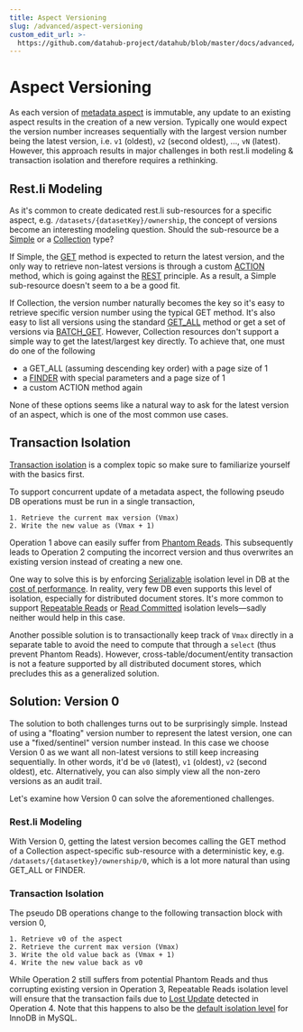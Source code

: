 ```yaml
---
title: Aspect Versioning
slug: /advanced/aspect-versioning
custom_edit_url: >-
  https://github.com/datahub-project/datahub/blob/master/docs/advanced/aspect-versioning.md
---
```

# Aspect Versioning
As each version of [metadata aspect](../what/aspect.md) is immutable, any update to an existing aspect results in the creation of a new version. Typically one would expect the version number increases sequentially with the largest version number being the latest version, i.e. `v1` (oldest), `v2` (second oldest), ..., `vN` (latest). However, this approach results in major challenges in both rest.li modeling & transaction isolation and therefore requires a rethinking.

## Rest.li Modeling
As it's common to create dedicated rest.li sub-resources for a specific aspect, e.g. `/datasets/{datasetKey}/ownership`, the concept of versions become an interesting modeling question. Should the sub-resource be a [Simple](https://linkedin.github.io/rest.li/modeling/modeling#simple) or a [Collection](https://linkedin.github.io/rest.li/modeling/modeling#collection) type?

If Simple, the [GET](https://linkedin.github.io/rest.li/user_guide/restli_server#get) method is expected to return the latest version, and the only way to retrieve non-latest versions is through a custom [ACTION](https://linkedin.github.io/rest.li/user_guide/restli_server#action) method, which is going against the [REST](https://en.wikipedia.org/wiki/Representational_state_transfer) principle. As a result, a Simple sub-resource doesn't seem to a be a good fit.

If Collection, the version number naturally becomes the key so it's easy to retrieve specific version number using the typical GET method. It's also easy to list all versions using the standard [GET_ALL](https://linkedin.github.io/rest.li/user_guide/restli_server#get_all) method or get a set of versions via [BATCH_GET](https://linkedin.github.io/rest.li/user_guide/restli_server#batch_get). However, Collection resources don't support a simple way to get the latest/largest key directly. To achieve that, one must do one of the following

  - a GET_ALL (assuming descending key order) with a page size of 1
  - a [FINDER](https://linkedin.github.io/rest.li/user_guide/restli_server#finder) with special parameters and a page size of 1
  - a custom ACTION method again
  
None of these options seems like a natural way to ask for the latest version of an aspect, which is one of the most common use cases.

## Transaction Isolation
[Transaction isolation](https://en.wikipedia.org/wiki/Isolation_(database_systems)) is a complex topic so make sure to familiarize yourself with the basics first. 

To support concurrent update of a metadata aspect, the following pseudo DB operations must be run in a single transaction,
```
1. Retrieve the current max version (Vmax)
2. Write the new value as (Vmax + 1)
```
Operation 1 above can easily suffer from [Phantom Reads](https://en.wikipedia.org/wiki/Isolation_(database_systems)#Phantom_reads). This subsequently leads to Operation 2 computing the incorrect version and thus overwrites an existing version instead of creating a new one.

One way to solve this is by enforcing [Serializable](https://en.wikipedia.org/wiki/Isolation_(database_systems)#Serializable) isolation level in DB at the [cost of performance](https://logicalread.com/optimize-mysql-perf-part-2-mc13/#.XjxSRSlKh1N). In reality, very few DB even supports this level of isolation, especially for distributed document stores. It's more common to support [Repeatable Reads](https://en.wikipedia.org/wiki/Isolation_(database_systems)#Repeatable_reads) or [Read Committed](https://en.wikipedia.org/wiki/Isolation_(database_systems)#Read_committed) isolation levels—sadly neither would help in this case.

Another possible solution is to transactionally keep track of `Vmax` directly in a separate table to avoid the need to compute that through a `select` (thus prevent Phantom Reads). However, cross-table/document/entity transaction is not a feature supported by all distributed document stores, which precludes this as a generalized solution.

## Solution: Version 0
The solution to both challenges turns out to be surprisingly simple. Instead of using a "floating" version number to represent the latest version, one can use a "fixed/sentinel" version number instead. In this case we choose Version 0 as we want all non-latest versions to still keep increasing sequentially. In other words, it'd be `v0` (latest), `v1` (oldest), `v2` (second oldest), etc. Alternatively, you can also simply view all the non-zero versions as an audit trail.

Let's examine how Version 0 can solve the aforementioned challenges.

### Rest.li Modeling
With Version 0, getting the latest version becomes calling the GET method of a Collection aspect-specific sub-resource with a deterministic key, e.g. `/datasets/{datasetkey}/ownership/0`, which is a lot more natural than using GET_ALL or FINDER.

### Transaction Isolation
The pseudo DB operations change to the following transaction block with version 0,
```
1. Retrieve v0 of the aspect
2. Retrieve the current max version (Vmax)
3. Write the old value back as (Vmax + 1)
4. Write the new value back as v0
```
While Operation 2 still suffers from potential Phantom Reads and thus corrupting existing version in Operation 3, Repeatable Reads isolation level will ensure that the transaction fails due to [Lost Update](https://codingsight.com/the-lost-update-problem-in-concurrent-transactions/) detected in Operation 4. Note that this happens to also be the [default isolation level](https://dev.mysql.com/doc/refman/8.0/en/innodb-transaction-isolation-levels.html) for InnoDB in MySQL.
